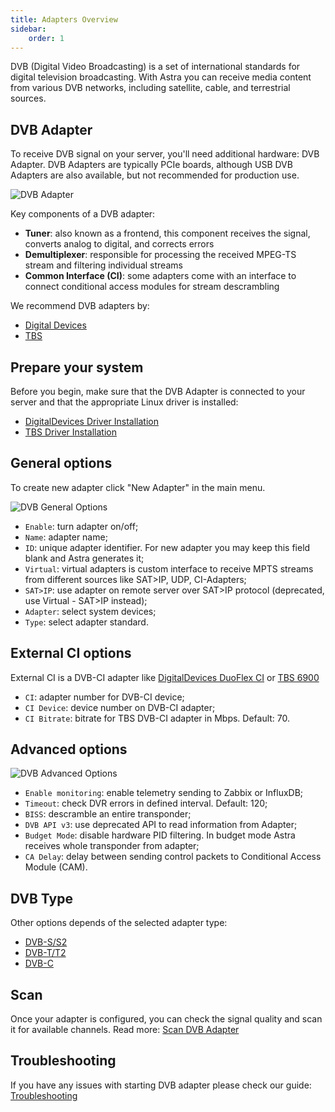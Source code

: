 ```yaml
---
title: Adapters Overview
sidebar:
    order: 1
---
```


DVB (Digital Video Broadcasting) is a set of international standards for digital television broadcasting. With Astra you can receive media content from various DVB networks, including satellite, cable, and terrestrial sources.

## DVB Adapter

To receive DVB signal on your server, you'll need additional hardware: DVB Adapter. DVB Adapters are typically PCIe boards, although USB DVB Adapters are also available, but not recommended for production use.

![DVB Adapter](https://cdn.cesbo.com/help/astra/receiving/dvb/intro/dvb-adapter.jpg)

Key components of a DVB adapter:

- **Tuner**: also known as a frontend, this component receives the signal, converts analog to digital, and corrects errors
- **Demultiplexer**: responsible for processing the received MPEG-TS stream and filtering individual streams
- **Common Interface (CI)**: some adapters come with an interface to connect conditional access modules for stream descrambling

We recommend DVB adapters by:

- [Digital Devices](https://www.digital-devices.eu)
- [TBS](https://www.tbsdtv.com)

## Prepare your system

Before you begin, make sure that the DVB Adapter is connected to your server and that the appropriate Linux driver is installed:

- [DigitalDevices Driver Installation](/en/astra/adapters/dd-driver/)
- [TBS Driver Installation](/en/astra/adapters/tbs-driver/)

## General options

To create new adapter click "New Adapter" in the main menu.

![DVB General Options](https://cdn.cesbo.com/help/astra/receiving/dvb/intro/dvb-general.png)

- `Enable`: turn adapter on/off;
- `Name`: adapter name;
- `ID`: unique adapter identifier. For new adapter you may keep this field blank and Astra generates it;
- `Virtual`: virtual adapters is custom interface to receive MPTS streams from different sources like SAT>IP, UDP, CI-Adapters;
- `SAT>IP`: use adapter on remote server over SAT>IP protocol (deprecated, use Virtual - SAT>IP instead);
- `Adapter`: select system devices;
- `Type`: select adapter standard.

## External CI options

External CI is a DVB-CI adapter like [DigitalDevices DuoFlex CI](https://www.digital-devices.eu/shop/en/cine-series/ci-expansion/224/digital-devices-duoflex-ci-double-common-interface-ci-extension-duoflex-ci?c=173) or [TBS 6900](https://www.tbsdtv.com/products/tbs6900-dvb-dual-pci-e-card.html)

- `CI`: adapter number for DVB-CI device;
- `CI Device`: device number on DVB-CI adapter;
- `CI Bitrate`: bitrate for TBS DVB-CI adapter in Mbps. Default: 70.

## Advanced options

![DVB Advanced Options](https://cdn.cesbo.com/help/astra/receiving/dvb/intro/dvb-advanced.png)

- `Enable monitoring`: enable telemetry sending to Zabbix or InfluxDB;
- `Timeout`: check DVR errors in defined interval. Default: 120;
- `BISS`: descramble an entire transponder;
- `DVB API v3`: use deprecated API to read information from Adapter;
- `Budget Mode`: disable hardware PID filtering. In budget mode Astra receives whole transponder from adapter;
- `CA Delay`: delay between sending control packets to Conditional Access Module (CAM).

## DVB Type

Other options depends of the selected adapter type:

- [DVB-S/S2](/en/astra/adapters/s/)
- [DVB-T/T2](/en/astra/adapters/t/)
- [DVB-C](/en/astra/adapters/c/)

## Scan

Once your adapter is configured, you can check the signal quality and scan it for available channels. Read more: [Scan DVB Adapter](/en/astra/adapters/scan/)

## Troubleshooting

If you have any issues with starting DVB adapter please check our guide: [Troubleshooting](/en/astra/troubleshooting/dvb/)
